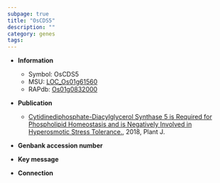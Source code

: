 ```yaml
---
subpage: true
title: "OsCDS5"
description: ""
category: genes
tags: 
---
```


* **Information**  
    + Symbol: OsCDS5  
    + MSU: [LOC_Os01g61560](http://rice.plantbiology.msu.edu/cgi-bin/ORF_infopage.cgi?orf=LOC_Os01g61560)  
    + RAPdb: [Os01g0832000](http://rapdb.dna.affrc.go.jp/viewer/gbrowse_details/irgsp1?name=Os01g0832000)  

* **Publication**  
    + [Cytidinediphosphate-Diacylglycerol Synthase 5 is Required for Phospholipid Homeostasis and is Negatively Involved in Hyperosmotic Stress Tolerance.](http://www.ncbi.nlm.nih.gov/pubmed?term=Cytidinediphosphate-Diacylglycerol+Synthase+5+is+Required+for+Phospholipid+Homeostasis+and+is+Negatively+Involved+in+Hyperosmotic+Stress+Tolerance.%5BTitle%5D), 2018, Plant J.

* **Genbank accession number**  

* **Key message**  

* **Connection**  



